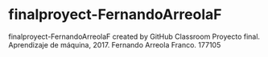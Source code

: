 # finalproyect-FernandoArreolaF
finalproyect-FernandoArreolaF created by GitHub Classroom
Proyecto final.
Aprendizaje de máquina, 2017.
Fernando Arreola Franco.
177105
